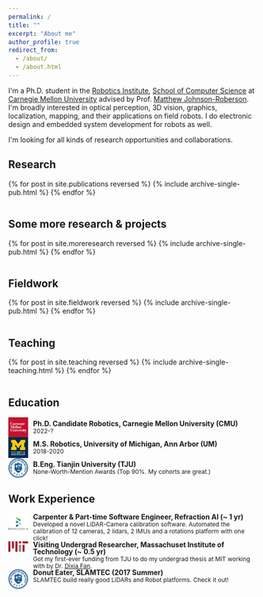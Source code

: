 ```yaml
---
permalink: /
title: ""
excerpt: "About me"
author_profile: true
redirect_from: 
  - /about/
  - /about.html
---
```


I'm a Ph.D. student in the [Robotics Institute](https://www.ri.cmu.edu/), [School of Computer Science](https://www.cs.cmu.edu/) at [Carnegie Mellon University](https://www.cmu.edu) advised by Prof. [Matthew Johnson-Roberson](https://www.ri.cmu.edu/ri-faculty/matt-johnson-roberson/). I'm broadly interested in optical perception, 3D vision, graphics, localization, mapping, and their applications on field robots. I do electronic design and embedded system development for robots as well.

I'm looking for all kinds of research opportunities and collaborations.

Research
------
<style style="text/css">
  	.hoverTable{
		width:100%; 
		border-collapse:collapse; 
		border: 0px;
	}
	.hoverTable td{ 
		padding:7px; border:#4e95f4 0px solid;
	}
	/* Define the default color for all the table rows */
	.hoverTable tr{
		background: #ffffff;
	}
	/* Define the hover highlight color for the table row */
    .hoverTable tr:hover {
          background-color: #f7f7f7;
    }
</style>

<table class="hoverTable">
  <col style="width:75%">
  <col style="width:25%">
  {% for post in site.publications reversed %}
    {% include archive-single-pub.html %}
  {% endfor %}
</table>

Some more research & projects
------
<style style="text/css">
  	.hoverTable{
		width:100%; 
		border-collapse:collapse; 
		border: 0px;
	}
	.hoverTable td{ 
		padding:7px; border:#4e95f4 0px solid;
	}
	/* Define the default color for all the table rows */
	.hoverTable tr{
		background: #ffffff;
	}
	/* Define the hover highlight color for the table row */
    .hoverTable tr:hover {
          background-color: #f7f7f7;
    }
</style>

<table class="hoverTable">
  <col style="width:75%">
  <col style="width:25%">
  {% for post in site.moreresearch reversed %}
    {% include archive-single-pub.html %}
  {% endfor %}
</table>


Fieldwork
------
<style style="text/css">
  	.hoverTable{
		width:100%; 
		border-collapse:collapse; 
		border: 0px;
	}
	.hoverTable td{ 
		padding:7px; border:#4e95f4 0px solid;
	}
	/* Define the default color for all the table rows */
	.hoverTable tr{
		background: #ffffff;
	}
	/* Define the hover highlight color for the table row */
    .hoverTable tr:hover {
          background-color: #f7f7f7;
    }
</style>

<table class="hoverTable">
  <col style="width:75%">
  <col style="width:25%">
  {% for post in site.fieldwork reversed %}
    {% include archive-single-pub.html %}
  {% endfor %}
</table>

Teaching
------
<style style="text/css">
  	.hoverTable{
		width:100%; 
		border-collapse:collapse; 
		border: 0px;
	}
	.hoverTable td{ 
		padding:7px; border:#4e95f4 0px solid;
	}
	/* Define the default color for all the table rows */
	.hoverTable tr{
		background: #ffffff;
	}
	/* Define the hover highlight color for the table row */
    .hoverTable tr:hover {
          background-color: #f7f7f7;
    }
</style>

<table class="hoverTable">
  <col style="width:75%">
  <col style="width:25%">
  {% for post in site.teaching reversed %}
    {% include archive-single-teaching.html %}
  {% endfor %}
</table>

Education
------

<div style="display: flex; align-items: center;">
  <img src="../images/cmu.png" alt="Image" style="width: 40px; margin-right: 10px;" >
  <div style="display: inline; flex-direction: column; justify-content: center;line-height: 1;">
	<span style="font-size: 14px;"><b>Ph.D. Candidate Robotics, Carnegie Mellon University (CMU)</b></span><br/>
    <span style="font-size: 12px;">2022-?</span></div>
</div>

<div style="display: flex; align-items: center;">
  <img src="../images/umich.png" alt="Image" style="width: 40px; margin-right: 10px;" >
  <div style="display: inline; flex-direction: column; justify-content: center;line-height: 1;">
	<span style="font-size: 14px;"><b>M.S. Robotics, University of Michigan, Ann Arbor (UM)</b></span><br/>
    <span style="font-size: 12px;">2018-2020</span></div>
</div>

<div style="display: flex; align-items: center;">
  <img src="../images/tju.png" alt="Image" style="width: 40px; margin-right: 10px;" >
  <div style="display: inline; flex-direction: column; justify-content: center;line-height: 1;">
	<span style="font-size: 14px;"><b>B.Eng. Tianjin University (TJU)</b></span><br/>
    <span style="font-size: 12px;">None-Worth-Mention Awards (Top 90%. My cohorts are great.)</span></div> 
</div>

Work Experience
------
<div style="display: flex; align-items: start;">
  <img src="../images/rai.png" alt="Image" style="width: 40px; margin-right: 10px;" >
  <div style="display: inline; flex-direction: column; justify-content: center;line-height: 1;">
	<span style="font-size: 14px;"><b>Carpenter & Part-time Software Engineer, Refraction AI (~ 1 yr)</b></span><br/>
    <span style="font-size: 12px;">Developed a novel LiDAR-Camera calibration software. Automated the calibration of 12 cameras, 2 lidars, 2 IMUs and a rotations platform with one click!</span></div> 
</div>

<div style="display: flex; align-items: start;">
  <img src="../images/mit.png" alt="Image" style="width: 40px; margin-right: 10px;" >
  <div style="display: inline; flex-direction: column; justify-content: center;line-height: 1;">
	<span style="font-size: 14px;"><b>Visiting Undergrad Researcher, Massachuset Institute of Technology (~ 0.5 yr)</b></span><br/>
    <span style="font-size: 12px;">Got my first-ever funding from TJU to do my undergrad thesis at MIT working with by Dr. <a href="https://www.i4fsi.com/">Dixia Fan</a>.</span></div> 
</div>

<div style="display: flex; align-items: start;">
  <img src="../images/tju.png" alt="Image" style="width: 40px; margin-right: 10px;" >
  <div style="display: inline; flex-direction: column; justify-content: center;line-height: 1;">
	<span style="font-size: 14px;"><b>Donut Eater, SLAMTEC (2017 Summer)</b></span><br/>
    <span style="font-size: 12px;">SLAMTEC build really good LiDARs and Robot platforms. Check it out!</span></div> 
</div>




<!-- A data-driven personal website
======
Like many other Jekyll-based GitHub Pages templates, academicpages makes you separate the website's content from its form. The content & metadata of your website are in structured markdown files, while various other files constitute the theme, specifying how to transform that content & metadata into HTML pages. You keep these various markdown (.md), YAML (.yml), HTML, and CSS files in a public GitHub repository. Each time you commit and push an update to the repository, the [GitHub pages](https://pages.github.com/) service creates static HTML pages based on these files, which are hosted on GitHub's servers free of charge.

Many of the features of dynamic content management systems (like Wordpress) can be achieved in this fashion, using a fraction of the computational resources and with far less vulnerability to hacking and DDoSing. You can also modify the theme to your heart's content without touching the content of your site. If you get to a point where you've broken something in Jekyll/HTML/CSS beyond repair, your markdown files describing your talks, publications, etc. are safe. You can rollback the changes or even delete the repository and start over -- just be sure to save the markdown files! Finally, you can also write scripts that process the structured data on the site, such as [this one](https://github.com/academicpages/academicpages.github.io/blob/master/talkmap.ipynb) that analyzes metadata in pages about talks to display [a map of every location you've given a talk](https://academicpages.github.io/talkmap.html).

Getting started
======
1. Register a GitHub account if you don't have one and confirm your e-mail (required!)
1. Fork [this repository](https://github.com/academicpages/academicpages.github.io) by clicking the "fork" button in the top right. 
1. Go to the repository's settings (rightmost item in the tabs that start with "Code", should be below "Unwatch"). Rename the repository "[your GitHub username].github.io", which will also be your website's URL.
1. Set site-wide configuration and create content & metadata (see below -- also see [this set of diffs](http://archive.is/3TPas) showing what files were changed to set up [an example site](https://getorg-testacct.github.io) for a user with the username "getorg-testacct")
1. Upload any files (like PDFs, .zip files, etc.) to the files/ directory. They will appear at https://[your GitHub username].github.io/files/example.pdf.  
1. Check status by going to the repository settings, in the "GitHub pages" section

Site-wide configuration
------
The main configuration file for the site is in the base directory in [_config.yml](https://github.com/academicpages/academicpages.github.io/blob/master/_config.yml), which defines the content in the sidebars and other site-wide features. You will need to replace the default variables with ones about yourself and your site's github repository. The configuration file for the top menu is in [_data/navigation.yml](https://github.com/academicpages/academicpages.github.io/blob/master/_data/navigation.yml). For example, if you don't have a portfolio or blog posts, you can remove those items from that navigation.yml file to remove them from the header. 

Create content & metadata
------
For site content, there is one markdown file for each type of content, which are stored in directories like _publications, _talks, _posts, _teaching, or _pages. For example, each talk is a markdown file in the [_talks directory](https://github.com/academicpages/academicpages.github.io/tree/master/_talks). At the top of each markdown file is structured data in YAML about the talk, which the theme will parse to do lots of cool stuff. The same structured data about a talk is used to generate the list of talks on the [Talks page](https://academicpages.github.io/talks), each [individual page](https://academicpages.github.io/talks/2012-03-01-talk-1) for specific talks, the talks section for the [CV page](https://academicpages.github.io/cv), and the [map of places you've given a talk](https://academicpages.github.io/talkmap.html) (if you run this [python file](https://github.com/academicpages/academicpages.github.io/blob/master/talkmap.py) or [Jupyter notebook](https://github.com/academicpages/academicpages.github.io/blob/master/talkmap.ipynb), which creates the HTML for the map based on the contents of the _talks directory).

**Markdown generator**

I have also created [a set of Jupyter notebooks](https://github.com/academicpages/academicpages.github.io/tree/master/markdown_generator
) that converts a CSV containing structured data about talks or presentations into individual markdown files that will be properly formatted for the academicpages template. The sample CSVs in that directory are the ones I used to create my own personal website at stuartgeiger.com. My usual workflow is that I keep a spreadsheet of my publications and talks, then run the code in these notebooks to generate the markdown files, then commit and push them to the GitHub repository.

How to edit your site's GitHub repository
------
Many people use a git client to create files on their local computer and then push them to GitHub's servers. If you are not familiar with git, you can directly edit these configuration and markdown files directly in the github.com interface. Navigate to a file (like [this one](https://github.com/academicpages/academicpages.github.io/blob/master/_talks/2012-03-01-talk-1.md) and click the pencil icon in the top right of the content preview (to the right of the "Raw | Blame | History" buttons). You can delete a file by clicking the trashcan icon to the right of the pencil icon. You can also create new files or upload files by navigating to a directory and clicking the "Create new file" or "Upload files" buttons. 

Example: editing a markdown file for a talk
![Editing a markdown file for a talk](/images/editing-talk.png)

For more info
------
More info about configuring academicpages can be found in [the guide](https://academicpages.github.io/markdown/). The [guides for the Minimal Mistakes theme](https://mmistakes.github.io/minimal-mistakes/docs/configuration/) (which this theme was forked from) might also be helpful. -->
